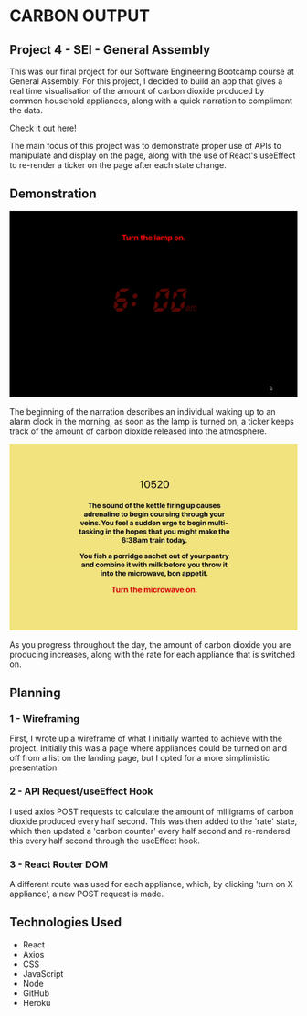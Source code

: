 # CARBON OUTPUT
## Project 4 - SEI - General Assembly
This was our final project for our Software Engineering Bootcamp course at General Assembly. For this project, I decided to build an app that gives a real time visualisation of the amount of carbon dioxide produced by common household appliances, along with a quick narration to compliment the data.

[Check it out here!](google.com)

The main focus of this project was to demonstrate proper use of APIs to manipulate and display on the page, along with the use of React's useEffect to re-render a ticker on the page after each state change.

## Demonstration
![carbon-output-gif-1](./demo/CO-GIF-1.gif)

The beginning of the narration describes an individual waking up to an alarm clock in the morning, as soon as the lamp is turned on, a ticker keeps track of the amount of carbon dioxide released into the atmosphere.

![carbon-output-gif-1](./demo/CO-GIF-2.gif)

As you progress throughout the day, the amount of carbon dioxide you are producing increases, along with the rate for each appliance that is switched on.

## Planning

### 1 - Wireframing

First, I wrote up a wireframe of what I initially wanted to achieve with the project. Initially this was a page where appliances could be turned on and off from a list on the landing page, but I opted for a more simplimistic presentation.

### 2 - API Request/useEffect Hook

I used axios POST requests to calculate the amount of milligrams of carbon dioxide produced every half second. This was then added to the 'rate' state, which then updated a 'carbon counter' every half second and re-rendered this every half second through the useEffect hook.

### 3 - React Router DOM

A different route was used for each appliance, which, by clicking 'turn on X appliance', a new POST request is made.

## Technologies Used
* React
* Axios
* CSS
* JavaScript
* Node
* GitHub
* Heroku